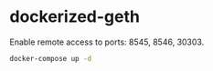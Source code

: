 # dockerized-geth
Enable remote access to ports: 8545, 8546, 30303.

```bash
docker-compose up -d
```
